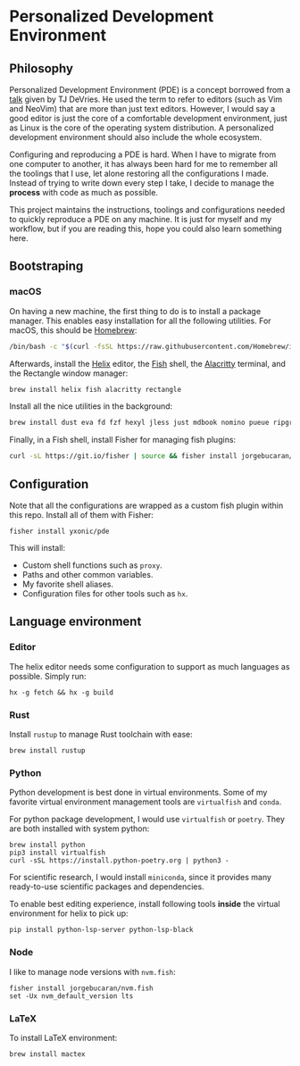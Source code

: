 # Personalized Development Environment

## Philosophy

Personalized Development Environment (PDE) is a concept borrowed from a
[talk](https://www.youtube.com/watch?v=IK_-C0GXfjo) given by TJ DeVries. He
used the term to refer to editors (such as Vim and NeoVim) that are more than
just text editors. However, I would say a good editor is just the core of a
comfortable development environment, just as Linux is the core of the operating
system distribution. A personalized development environment should also include
the whole ecosystem.

Configuring and reproducing a PDE is hard. When I have to migrate from one
computer to another, it has always been hard for me to remember all the
toolings that I use, let alone restoring all the configurations I made. Instead
of trying to write down every step I take, I decide to manage the **process**
with code as much as possible.

This project maintains the instructions, toolings and configurations needed to
quickly reproduce a PDE on any machine. It is just for myself and my workflow,
but if you are reading this, hope you could also learn something here.

## Bootstraping

### macOS

On having a new machine, the first thing to do is to install a package manager.
This enables easy installation for all the following utilities. For macOS, this
should be [Homebrew](https://brew.sh/):

```bash
/bin/bash -c "$(curl -fsSL https://raw.githubusercontent.com/Homebrew/install/HEAD/install.sh)"
```

Afterwards, install the [Helix](https://helix-editor.com) editor, the
[Fish](https://fishshell.com) shell, the [Alacritty](https://alacritty.org)
terminal, and the Rectangle window manager:

```bash
brew install helix fish alacritty rectangle
```

Install all the nice utilities in the background:

```bash
brew install dust eva fd fzf hexyl jless just mdbook nomino pueue ripgrep sd starship tealdeer tokei zoxide
```

Finally, in a Fish shell, install Fisher for managing fish plugins:

```bash
curl -sL https://git.io/fisher | source && fisher install jorgebucaran/fisher
```

## Configuration

Note that all the configurations are wrapped as a custom fish plugin within
this repo. Install all of them with Fisher:

```fish
fisher install yxonic/pde
```

This will install:

- Custom shell functions such as `proxy`.
- Paths and other common variables.
- My favorite shell aliases.
- Configuration files for other tools such as `hx`.

## Language environment

### Editor

The helix editor needs some configuration to support as much languages as
possible. Simply run:

```fish
hx -g fetch && hx -g build
```

### Rust

Install `rustup` to manage Rust toolchain with ease:

```fish
brew install rustup
```

### Python

Python development is best done in virtual environments. Some of my favorite
virtual environment management tools are `virtualfish` and `conda`.

For python package development, I would use `virtualfish` or `poetry`. They are
both installed with system python:

```fish
brew install python
pip3 install virtualfish
curl -sSL https://install.python-poetry.org | python3 -
```

For scientific research, I would install `miniconda`, since it provides many
ready-to-use scientific packages and dependencies.

To enable best editing experience, install following tools **inside** the
virtual environment for helix to pick up:

```fish
pip install python-lsp-server python-lsp-black
```

### Node

I like to manage node versions with `nvm.fish`:

```fish
fisher install jorgebucaran/nvm.fish
set -Ux nvm_default_version lts
```

### LaTeX

To install LaTeX environment:

```fish
brew install mactex
```